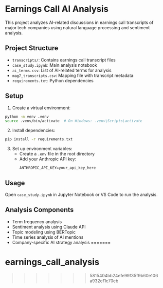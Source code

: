 # Earnings Call AI Analysis
This project analyzes AI-related discussions in earnings call transcripts of major tech companies using natural language processing and sentiment analysis.

## Project Structure
- `transcripts/`: Contains earnings call transcript files
- `case_study.ipynb`: Main analysis notebook
- `ai_terms.csv`: List of AI-related terms for analysis
- `mag7_transcripts.csv`: Mapping file with transcript metadata
- `requirements.txt`: Python dependencies

## Setup
1. Create a virtual environment:
```bash
python -m venv .venv
source .venv/bin/activate  # On Windows: .venv\Scripts\activate
```

2. Install dependencies:
```bash
pip install -r requirements.txt
```

3. Set up environment variables:
   - Create a `.env` file in the root directory
   - Add your Anthropic API key:
     ```
     ANTHROPIC_API_KEY=your_api_key_here
     ```

## Usage
Open `case_study.ipynb` in Jupyter Notebook or VS Code to run the analysis.

## Analysis Components
- Term frequency analysis
- Sentiment analysis using Claude API
- Topic modeling using BERTopic
- Time series analysis of AI mentions
- Company-specific AI strategy analysis
=======
# earnings_call_analysis
>>>>>>> 5815404bb24efe99f35f9b60e106a932cf1c70cb
